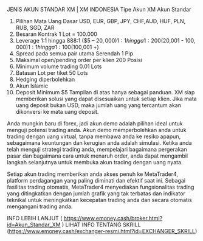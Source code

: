 JENIS AKUN STANDAR XM | XM INDONESIA
Tipe Akun XM
Akun Standar
1. Pilihan Mata Uang Dasar USD, EUR, GBP, JPY, CHF,AUD, HUF, PLN, RUB, SGD, ZAR
2. Besaran Kontrak 1 Lot = 100.000
3. Leverage
1:1 hingga 888:1 ($5 – $20,000)
1:1 hingga 1:200 ($20,001 - $100,000)
1:1 hingga 1:100 ($100,001 +)
4. Spread pada semua pair utama Serendah 1 Pip
5. Maksimal open/pending order per klien 200 Posisi
6. Minimum volume trading 0.01 Lots
7. Batasan Lot per tiket 50 Lots
8. Hedging diperbolehkan
9. Akun Islamic
10. Deposit Minimum $5
Tampilan di atas hanya sebagai panduan. XM siap memberikan solusi yang dapat disesuaikan untuk setiap klien. Jika mata uang deposit bukan USD, maka jumlah uang yang tercantum akan dikonversi ke mata uang deposit.


Anda mungkin baru di forex, jadi akun demo adalah pilihan ideal untuk menguji potensi trading anda. Akun demo memperbolehkan anda untuk trading dengan uang virtual, tanpa membawa anda ke resiko apapun, sebagaimana keuntungan dan kerugian anda adalah simulasi. Ketika anda telah menguji strategi trading anda, mempelajari bagaimana pergerakan pasar dan bagaimana cara untuk menaruh order, anda dapat mengambil langkah selanjutnya untuk membuka akun trading dengan uang nyata.


Setiap akun trading memberikan anda akses penuh ke MetaTrader4, platform perdagangan yang paling diminati dan efektif saat ini. Sebagai fasilitas trading otomatis, MetaTrader4 menyediakan fungsionalitas trading yang ditingkatkan dengan jumlah grafik yang tak terbatas dan indikator teknikal untuk meningkatkan kecepatan trading anda dan secara otomatis mengangani trading anda.


INFO LEBIH LANJUT ( https://www.emoney.cash/broker.html?id=Akun_Standar_XM )
LIHAT INFO TENTANG SKRILL (https://www.emoney.cash/exchanger-resmi.html?id=EXCHANGER_SKRILL)
